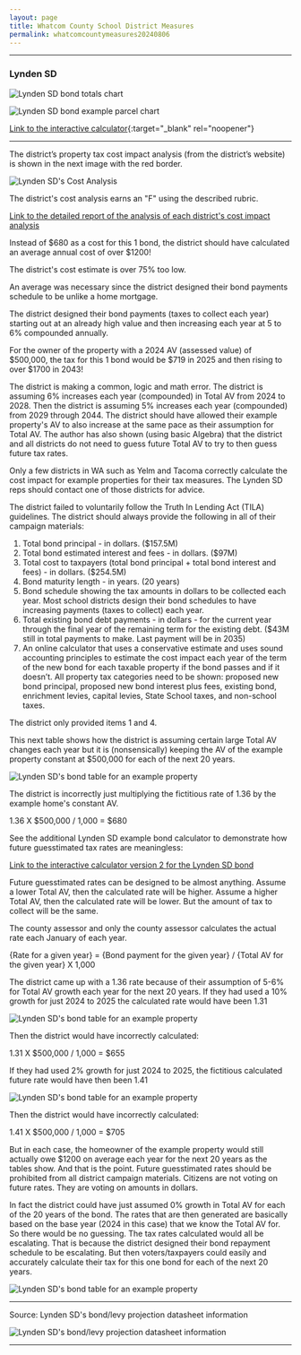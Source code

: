 ```yaml
---
layout: page
title: Whatcom County School District Measures
permalink: whatcomcountymeasures20240806
---
```


___

### Lynden SD

![Lynden SD bond totals chart](pagesManual/LeviesReport/20240806/Lynden.png "Lynden SD bond totals chart")

![Lynden SD bond example parcel chart](pagesManual/LeviesReport/20240806/LyndenParcel.png "Lynden SD bond example parcel chart")

[Link to the interactive calculator](calculator_lynden_20240806_enhanced){:target="_blank" rel="noopener"}

___

The district’s property tax cost impact analysis (from the district’s website) is shown in the next image with the red border.

![Lynden SD's Cost Analysis](pagesManual/LeviesReport/20240806/LyndenSDWhatcomCountyDistrictCostAnalysis2.png "Lynden SD's Cost Analysis")

The district's cost analysis earns an "F" using the described rubric.

[Link to the detailed report of the analysis of each district's cost impact analysis](report_analysis_of_districts_cost_analyses_20240806)

Instead of $680 as a cost for this 1 bond, the district should have calculated an average annual cost of over $1200!

The district's cost estimate is over 75% too low.

An average was necessary since the district designed their bond payments schedule to be unlike a home mortgage. 

The district designed their bond payments (taxes to collect each year) starting out at an already high value and then increasing each year at 5 to 6% compounded annually.

For the owner of the property with a 2024 AV (assessed value) of $500,000, the tax for this 1 bond would be $719 in 2025 and then rising to over $1700 in 2043!

The district is making a common, logic and math error. The district is assuming 6% increases each year (compounded) in Total AV from 2024 to 2028. Then the district is assuming 5% increases each year (compounded) 
from 2029 through 2044. The district should have allowed their example property's AV to also increase at the same pace as their assumption for Total AV. 
The author has also shown (using basic Algebra) that the district and all districts do not need to guess future Total AV to try to then guess future tax rates.

Only a few districts in WA such as Yelm and Tacoma correctly calculate the cost impact for example properties for their tax measures. 
The Lynden SD reps should contact one of those districts for advice.

The district failed to voluntarily follow the Truth In Lending Act (TILA) guidelines. The district should always provide the following in all of their campaign materials:

1. Total bond principal - in dollars. ($157.5M)
2. Total bond estimated interest and fees - in dollars. ($97M)
3. Total cost to taxpayers (total bond principal + total bond interest and fees) - in dollars. ($254.5M)
4. Bond maturity length - in years. (20 years)
5. Bond schedule showing the tax amounts in dollars to be collected each year. Most school districts design their bond schedules to have increasing payments (taxes to collect) each year.
6. Total existing bond debt payments - in dollars - for the current year through the final year of the remaining term for the existing debt. 
($43M still in total payments to make. Last payment will be in 2035)
7. An online calculator that uses a conservative estimate and uses sound accounting principles to estimate the cost impact each year of the term of the new bond for each taxable property if the 
bond passes and if it doesn’t. All property tax categories need to be shown: proposed new bond principal, proposed new bond interest plus fees, existing bond, enrichment levies, capital levies, 
State School taxes, and non-school taxes.

The district only provided items 1 and 4.

This next table shows how the district is assuming certain large Total AV changes each year but it is (nonsensically) keeping the AV of the example 
property constant at $500,000 for each of the next 20 years. 

![Lynden SD's bond table for an example property](pagesManual/LeviesReport/20240806/LyndenSDBondExProperty.png "Lynden SD's bond table for an example property")

The district is incorrectly just multiplying the fictitious rate of 1.36 by the example home's constant AV. 

1.36 X $500,000 / 1,000 = $680

See the additional Lynden SD example bond calculator to demonstrate how future guesstimated tax rates are meaningless:

[Link to the interactive calculator version 2 for the Lynden SD bond](table_lynden_bond_20240806)

Future guesstimated rates can be designed to be almost anything. Assume a lower Total AV, then the calculated rate will be higher. 
Assume a higher Total AV, then the calculated rate will be lower. But the amount of tax to collect will be the same.

The county assessor and only the county assessor calculates the actual rate each January of each year.

{Rate for a given year} = {Bond payment for the given year} / {Total AV for the given year} X 1,000

The district came up with a 1.36 rate because of their assumption of 5-6% for Total AV growth each year for the next 20 years. If they had used a 10% growth for just 2024 to 2025 the calculated rate would have been 1.31

![Lynden SD's bond table for an example property](pagesManual/LeviesReport/20240806/LyndenSDBondExProperty3.png "Lynden SD's bond table for an example property")

Then the district would have incorrectly calculated:

1.31 X $500,000 / 1,000 = $655


If they had used 2% growth for just 2024 to 2025, the fictitious calculated future rate would have then been 1.41

![Lynden SD's bond table for an example property](pagesManual/LeviesReport/20240806/LyndenSDBondExProperty2.png "Lynden SD's bond table for an example property")

Then the district would have incorrectly calculated:

1.41 X $500,000 / 1,000 = $705

But in each case, the homeowner of the example property would still actually owe $1200 on average each year for the next 20 years as the tables show. And that is the point. Future guesstimated rates should be prohibited from 
all district campaign materials. Citizens are not voting on future rates. They are voting on amounts in dollars.

In fact the district could have just assumed 0% growth in Total AV for each of the 20 years of the bond. The rates that are then generated are basically based on the base year (2024 in this case) that we know the Total AV for. 
So there would be no guessing. 
The tax rates calculated would all be escalating. That is because the district designed their bond repayment schedule to be escalating. But then voters/taxpayers could easily and accurately calculate their tax for this 
one bond for each of the next 20 years.

![Lynden SD's bond table for an example property](pagesManual/LeviesReport/20240806/LyndenSDBondExProperty4.png "Lynden SD's bond table for an example property")

___

Source: Lynden SD's bond/levy projection datasheet information

![Lynden SD's bond/levy projection datasheet information](pagesManual/LeviesReport/20240806/LyndenSDBondProjectionDatasheetGen.png "Lynden SD's bond/levy projection datasheet information")


___


